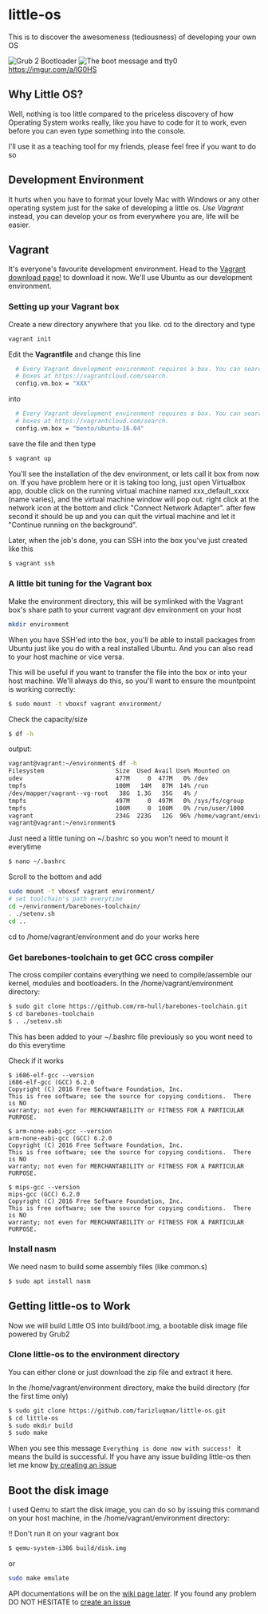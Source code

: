 # little-os
This is to discover the awesomeness (tediousness) of developing your own OS

![Grub 2 Bootloader](https://i.imgur.com/nh1E1Z2.png)
![The boot message and tty0](https://i.imgur.com/31qC5R3.png)
https://imgur.com/a/lG0HS

## Why Little OS?
Well, nothing is too little compared to the priceless discovery of how Operating System works really, like you have to code for it to work, even before you can even type something into the console. 

I'll use it as a teaching tool for my friends, please feel free if you want to do so

## Development Environment
It hurts when you have to format your lovely Mac with Windows or any other operating system just for the sake of developing a little os. *Use Vagrant* instead, you can develop your os from everywhere you are, life will be easier.

## Vagrant
It's everyone's favourite development environment. Head to the [Vagrant download page!](https://www.vagrantup.com/downloads.html) to download it now. We'll use Ubuntu as our development environment.

### Setting up your Vagrant box
Create a new directory anywhere that you like. cd to the directory and type
```bash
vagrant init
```

Edit the **Vagrantfile** and change this line
```bash
  # Every Vagrant development environment requires a box. You can search for
  # boxes at https://vagrantcloud.com/search.
  config.vm.box = "XXX"
```

into

```bash
  # Every Vagrant development environment requires a box. You can search for
  # boxes at https://vagrantcloud.com/search.
  config.vm.box = "bento/ubuntu-16.04"
```

save the file and then type

```bash
$ vagrant up
```

You'll see the installation of the dev environment, or lets call it box from now on. If you have problem here or it is taking too long, just open Virtualbox app, double click on the running virtual machine named xxx_default_xxxx (name varies), and the virtual machine window will pop out. right click at the network icon at the bottom and click "Connect Network Adapter". after few second it should be up and you can quit the virtual machine and let it "Continue running on the background".

Later, when the job's done, you can SSH into the box you've just created like this

```bash
$ vagrant ssh
```

### A little bit tuning for the Vagrant box
Make the environment directory, this will be symlinked with the Vagrant box's share path to your current vagrant dev environment on your host
```bash
mkdir environment
```

When you have SSH'ed into the box, you'll be able to install packages from Ubuntu just like you do with a real installed Ubuntu. And you can also read to your host machine or vice versa. 

This will be useful if you want to transfer the file into the box or into your host machine. We'll always do this, so you'll want to ensure the mountpoint is working correctly:

```bash
$ sudo mount -t vboxsf vagrant environment/
```

Check the capacity/size

```bash
$ df -h
```

output:

```bash
vagrant@vagrant:~/environment$ df -h
Filesystem                    Size  Used Avail Use% Mounted on
udev                          477M     0  477M   0% /dev
tmpfs                         100M   14M   87M  14% /run
/dev/mapper/vagrant--vg-root   38G  1.3G   35G   4% /
tmpfs                         497M     0  497M   0% /sys/fs/cgroup
tmpfs                         100M     0  100M   0% /run/user/1000
vagrant                       234G  223G   12G  96% /home/vagrant/environment <<< THIS IS IT
vagrant@vagrant:~/environment$ 
```

Just need a little tuning on ~/.bashrc so you won't need to mount it everytime

```bash
$ nano ~/.bashrc
```

Scroll to the bottom and add

```bash
sudo mount -t vboxsf vagrant environment/
# set toolchain's path everytime
cd ~/environment/barebones-toolchain/
. ./setenv.sh
cd ..
```

cd to /home/vagrant/environment and do your works here

### Get barebones-toolchain to get GCC cross compiler
The cross compiler contains everything we need to compile/assemble our kernel, modules and bootloaders. In the /home/vagrant/environment directory:
```bash
$ sudo git clone https://github.com/rm-hull/barebones-toolchain.git
$ cd barebones-toolchain
$ . ./setenv.sh
```

This has been added to your ~/.bashrc file previously so you wont need to do this everytime

Check if it works
```
$ i686-elf-gcc --version
i686-elf-gcc (GCC) 6.2.0
Copyright (C) 2016 Free Software Foundation, Inc.
This is free software; see the source for copying conditions.  There is NO
warranty; not even for MERCHANTABILITY or FITNESS FOR A PARTICULAR PURPOSE.

$ arm-none-eabi-gcc --version
arm-none-eabi-gcc (GCC) 6.2.0
Copyright (C) 2016 Free Software Foundation, Inc.
This is free software; see the source for copying conditions.  There is NO
warranty; not even for MERCHANTABILITY or FITNESS FOR A PARTICULAR PURPOSE.

$ mips-gcc --version
mips-gcc (GCC) 6.2.0
Copyright (C) 2016 Free Software Foundation, Inc.
This is free software; see the source for copying conditions.  There is NO
warranty; not even for MERCHANTABILITY or FITNESS FOR A PARTICULAR PURPOSE.
```

### Install nasm
We need nasm to build some assembly files (like common.s) 
```bash
$ sudo apt install nasm
```

## Getting little-os to Work
Now we will build Little OS into build/boot.img, a bootable disk image file powered by Grub2

### Clone little-os to the environment directory
You can either clone or just download the zip file and extract it here.

In the /home/vagrant/environment directory, make the build directory (for the first time only)
```bash
$ sudo git clone https://github.com/farizluqman/little-os.git
$ cd little-os
$ sudo mkdir build
$ sudo make
```

When you see this message ```Everything is done now with success! ``` it means the build is successful. If you have any issue building little-os then let me know [by creating an issue](https://github.com/farizluqman/little-os/issues)

## Boot the disk image
I used Qemu to start the disk image, you can do so by issuing this command on your host machine, in the /home/vagrant/environment directory: 

!! Don't run it on your vagrant box

```bash
$ qemu-system-i386 build/disk.img
```

or

```bash
sudo make emulate
```

API documentations will be on the [wiki page later](https://github.com/farizluqman/little-os/wiki). If you found any problem DO NOT HESITATE to [create an issue](https://github.com/farizluqman/little-os/issues)
